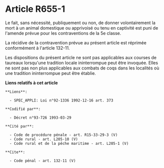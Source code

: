 # Article R655-1

Le fait, sans nécessité, publiquement ou non, de donner volontairement la mort à un animal domestique ou apprivoisé ou tenu
en captivité est puni de l'amende prévue pour les contraventions de la 5e classe. 

La récidive de la contravention prévue au présent article est réprimée conformément à l'article 132-11. 

Les dispositions du présent article ne sont pas applicables aux courses de taureaux lorsqu'une tradition locale ininterrompue
peut être invoquée. Elles ne sont pas non plus applicables aux combats de coqs dans les localités où une tradition
ininterrompue peut être établie.

**Liens relatifs à cet article**

	**Liens**:

	  - SPEC_APPLI: Loi n°92-1336 1992-12-16 art. 373

	**Codifié par**:

	  - Décret n°93-726 1993-03-29

	**Cité par**:

	  - Code de procédure pénale - art. R15-33-29-3 (V)
	  - Code rural - art. L205-10 (V)
	  - Code rural et de la pêche maritime - art. L205-1 (V)

	**Cite**:

	  - Code pénal - art. 132-11 (V)

